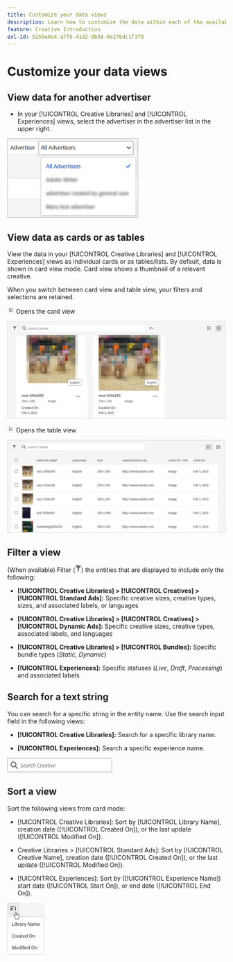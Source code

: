 ```yaml
---
title: Customize your data views
description: Learn how to customize the data within each of the available views.
feature: Creative Introduction
exl-id: 5255e0e4-a7f8-41d2-9b38-0e276dc1f3f0
---
```

# Customize your data views

## View data for another advertiser

* In your [!UICONTROL Creative Libraries] and [!UICONTROL Experiences] views, select the advertiser in the advertiser list in the upper right.

![Example of an advertiser list](/help/creative/assets/advertiser.png "Example of an advertiser list")

## View data as cards or as tables

View the data in your [!UICONTROL Creative Libraries] and [!UICONTROL Experiences] views as individual cards or as tables/lists. By default, data is shown in card view mode. Card view shows a thumbnail of a relevant creative.

When you switch between card view and table view, your filters and selections are retained.

![Card view](/help/creative/assets/card-view-button.png "Card view") Opens the card view

![Example of a card view](/help/creative/assets/card-view-example.png "Example of a card view")

![Table/list view](/help/creative/assets/table-view-button.png "Table view") Opens the table view

![Example of a table view](/help/creative/assets/table-view-example.png "Example of a table view")

<!-- not implemented as of 11-26:
In card view, you can increase or decrease the size of the cards.

In either view, you can:

Include all creative variations in the view. [Experiences view?]

Refresh the pane to see any changes that other users have made.
-->

## Filter a view

(When available) Filter (![Filter button](/help/creative/assets/filter.png "Filter button")) the entities that are displayed to include only the following:

* **[!UICONTROL Creative Libraries] > [!UICONTROL Creatives] > [!UICONTROL Standard Ads]:** Specific creative sizes, creative types, sizes, and associated labels, or languages

* **[!UICONTROL Creative Libraries] > [!UICONTROL Creatives] > [!UICONTROL Dynamic Ads]:** Specific creative sizes, creative types, associated labels, and languages

* **[!UICONTROL Creative Libraries] > [!UICONTROL Bundles]:** Specific bundle types (*Static*, *Dynamic*)

* **[!UICONTROL Experiences]:** Specific statuses (*Live*, *Draft*, *Processing*) and associated labels

<!-- Only available to non-admin users in Phase 1

* **[!UICONTROL Feeds] > [!UICONTROL Catalog]:** Specific library [??? different than the statuses for the Template tab, which I'd expect to show something different anyway] statuses (*Active*, *Inactive*, *Deleted*)

* **[!UICONTROL Feeds] > [!UICONTROL Job Status]:** Specific statuses (*Created*, *Queued*, *Running*, *Finished*)

* **[!UICONTROL Feeds] > [!UICONTROL Template]:** Specific library [???] statuses (*Active*, *Archived*)

* **[!UICONTROL Ad Templates]:** Specific creative sizes and template types (*Static*, *Dynamic*)

-->

## Search for a text string

You can search for a specific string in the entity name. Use the search input field in the following views:

* **[!UICONTROL Creative Libraries]:** Search for a specific library name.

* **[!UICONTROL Experiences]:** Search a specific experience name.

![Example search input field](/help/creative/assets/search-field.png "Example search input field")

## Sort a view

Sort the following views from card mode:

* [!UICONTROL Creative Libraries]: Sort by [!UICONTROL Library Name], creation date ([!UICONTROL Created On]), or the last update ([!UICONTROL Modified On]).

* Creative Libraries > [!UICONTROL Standard Ads]: Sort by [!UICONTROL Creative Name], creation date ([!UICONTROL Created On]), or the last update ([!UICONTROL Modified On]).

* [!UICONTROL Experiences]: Sort by ([!UICONTROL Experience Name]) start date ([!UICONTROL Start On]), or end date ([!UICONTROL End On]).

![Example of sort options](/help/creative/assets/sort.png "Example of sort options")
